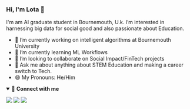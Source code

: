 ### Hi, I'm Lota 👋
 I'm am AI graduate student in Bournemouth, U.k. I’m interested in harnessing big data for social good and also passionate about Education.

- 🔭 I’m currently working on intelligent algorithms at Bournemouth University
- 🌱 I’m currently learning ML Workflows
- 👯 I’m looking to collaborate on Social Impact/FinTech projects
- 💬 Ask me about anything about STEM Education and making a career switch to Tech.
- 😄 My Pronouns: He/Him

<details open>
<summary>🤝 <b>Connect with me</b></summary>

<p align = "center">
 
[<img src ="https://img.shields.io/badge/portfolio-%23.svg?&style=for-the-badge&logo=&logoColor=white%22">](https://lotaibe.github.io/)
[<img src="https://img.shields.io/badge/twitter-%231DA1F2.svg?&style=for-the-badge&logo=twitter&logoColor=white" />](https://twitter.com/lota_ibe) 
[<img src="https://img.shields.io/badge/linkedin-%230077B5.svg?&style=for-the-badge&logo=linkedin&logoColor=white" />](https://www.linkedin.com/in/lotachukwuibe/)
</p>

</details>

<!--
<details open>  
 <summary> 😇 <b>My Github Stats</b>: </summary>
 
<br>

<p align = "center">
  <img src = "https://github-readme-stats.vercel.app/api?username=LotaIbe&show_icons=true&theme=tokyonight&line_height=27">
  <img src = "https://github-readme-stats.vercel.app/api/top-langs/?username=LotaIbe&hide=css,html,fortran&theme=tokyonight">
</p>
->

</details>


